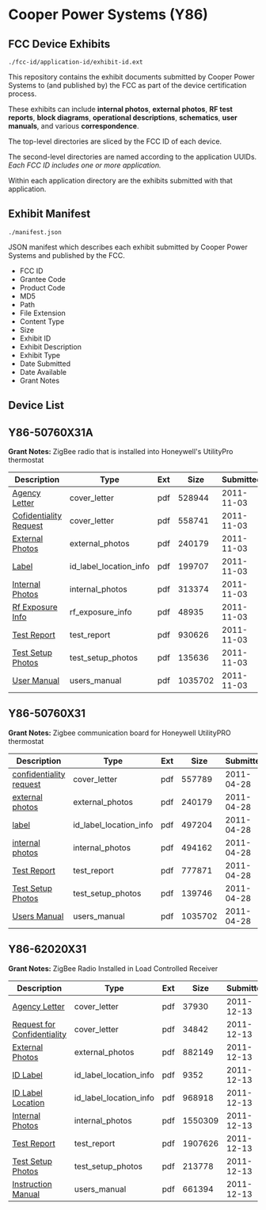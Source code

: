 # Cooper Power Systems (Y86)
## FCC Device Exhibits

```
./fcc-id/application-id/exhibit-id.ext
```

This repository contains the exhibit documents submitted by Cooper Power Systems to (and published by) the FCC as part of the device certification process.

These exhibits can include **internal photos**, **external photos**, **RF test reports**, **block diagrams**, **operational descriptions**, **schematics**, **user manuals**, and various **correspondence**.

The top-level directories are sliced by the FCC ID of each device.

The second-level directories are named according to the application UUIDs. *Each FCC ID includes one or more application.*

Within each application directory are the exhibits submitted with that application. 

## Exhibit Manifest

```
./manifest.json
```

JSON manifest which describes each exhibit submitted by Cooper Power Systems and published by the FCC.

- FCC ID
- Grantee Code
- Product Code
- MD5
- Path
- File Extension
- Content Type
- Size
- Exhibit ID
- Exhibit Description
- Exhibit Type
- Date Submitted
- Date Available
- Grant Notes

## Device List
## Y86-50760X31A
**Grant Notes:** ZigBee radio that is installed into Honeywell's UtilityPro thermostat

| Description | Type | Ext | Size | Submitted | Available |
| ----------- | ---- | --- | ---- | --------- | --------- |
| [Agency Letter](Y86-50760X31A/38d40cb9ca97a57f6b489538e9966eb9/1573399.pdf) | cover_letter | pdf | 528944 | 2011-11-03 | 2011-11-03 |
| [Cofidentiality Request](Y86-50760X31A/38d40cb9ca97a57f6b489538e9966eb9/1573401.pdf) | cover_letter | pdf | 558741 | 2011-11-03 | 2011-11-03 |
| [External Photos](Y86-50760X31A/38d40cb9ca97a57f6b489538e9966eb9/1456709.pdf) | external_photos | pdf | 240179 | 2011-11-03 | 2011-11-03 |
| [Label](Y86-50760X31A/38d40cb9ca97a57f6b489538e9966eb9/1573404.pdf) | id_label_location_info | pdf | 199707 | 2011-11-03 | 2011-11-03 |
| [Internal Photos](Y86-50760X31A/38d40cb9ca97a57f6b489538e9966eb9/1573405.pdf) | internal_photos | pdf | 313374 | 2011-11-03 | 2011-11-03 |
| [Rf Exposure Info](Y86-50760X31A/38d40cb9ca97a57f6b489538e9966eb9/1573407.pdf) | rf_exposure_info | pdf | 48935 | 2011-11-03 | 2011-11-03 |
| [Test Report](Y86-50760X31A/38d40cb9ca97a57f6b489538e9966eb9/1573409.pdf) | test_report | pdf | 930626 | 2011-11-03 | 2011-11-03 |
| [Test Setup Photos](Y86-50760X31A/38d40cb9ca97a57f6b489538e9966eb9/1573410.pdf) | test_setup_photos | pdf | 135636 | 2011-11-03 | 2011-11-03 |
| [User Manual](Y86-50760X31A/38d40cb9ca97a57f6b489538e9966eb9/1456716.pdf) | users_manual | pdf | 1035702 | 2011-11-03 | 2011-11-03 |
## Y86-50760X31
**Grant Notes:** Zigbee communication board for Honeywell UtilityPRO thermostat

| Description | Type | Ext | Size | Submitted | Available |
| ----------- | ---- | --- | ---- | --------- | --------- |
| [confidentiality request](Y86-50760X31/71a3e905fefafaa3375a0da5a3fc7a94/1456717.pdf) | cover_letter | pdf | 557789 | 2011-04-28 | 2011-04-28 |
| [external photos](Y86-50760X31/71a3e905fefafaa3375a0da5a3fc7a94/1456709.pdf) | external_photos | pdf | 240179 | 2011-04-28 | 2011-04-28 |
| [label](Y86-50760X31/71a3e905fefafaa3375a0da5a3fc7a94/1456710.pdf) | id_label_location_info | pdf | 497204 | 2011-04-28 | 2011-04-28 |
| [internal photos](Y86-50760X31/71a3e905fefafaa3375a0da5a3fc7a94/1456711.pdf) | internal_photos | pdf | 494162 | 2011-04-28 | 2011-04-28 |
| [Test Report](Y86-50760X31/71a3e905fefafaa3375a0da5a3fc7a94/1456714.pdf) | test_report | pdf | 777871 | 2011-04-28 | 2011-04-28 |
| [Test Setup Photos](Y86-50760X31/71a3e905fefafaa3375a0da5a3fc7a94/1456715.pdf) | test_setup_photos | pdf | 139746 | 2011-04-28 | 2011-04-28 |
| [Users Manual](Y86-50760X31/71a3e905fefafaa3375a0da5a3fc7a94/1456716.pdf) | users_manual | pdf | 1035702 | 2011-04-28 | 2011-04-28 |
## Y86-62020X31
**Grant Notes:** ZigBee Radio Installed in Load Controlled Receiver

| Description | Type | Ext | Size | Submitted | Available |
| ----------- | ---- | --- | ---- | --------- | --------- |
| [Agency Letter](Y86-62020X31/b11aa79ad7142a36e5c129ba89f3efbd/1602256.pdf) | cover_letter | pdf | 37930 | 2011-12-13 | 2011-12-13 |
| [Request for Confidentiality](Y86-62020X31/b11aa79ad7142a36e5c129ba89f3efbd/1602257.pdf) | cover_letter | pdf | 34842 | 2011-12-13 | 2011-12-13 |
| [External Photos](Y86-62020X31/b11aa79ad7142a36e5c129ba89f3efbd/1602264.pdf) | external_photos | pdf | 882149 | 2011-12-13 | 2011-12-13 |
| [ID Label](Y86-62020X31/b11aa79ad7142a36e5c129ba89f3efbd/1602261.pdf) | id_label_location_info | pdf | 9352 | 2011-12-13 | 2011-12-13 |
| [ID Label Location](Y86-62020X31/b11aa79ad7142a36e5c129ba89f3efbd/1602262.pdf) | id_label_location_info | pdf | 968918 | 2011-12-13 | 2011-12-13 |
| [Internal Photos](Y86-62020X31/b11aa79ad7142a36e5c129ba89f3efbd/1602263.pdf) | internal_photos | pdf | 1550309 | 2011-12-13 | 2011-12-13 |
| [Test Report](Y86-62020X31/b11aa79ad7142a36e5c129ba89f3efbd/1602265.pdf) | test_report | pdf | 1907626 | 2011-12-13 | 2011-12-13 |
| [Test Setup Photos](Y86-62020X31/b11aa79ad7142a36e5c129ba89f3efbd/1602267.pdf) | test_setup_photos | pdf | 213778 | 2011-12-13 | 2011-12-13 |
| [Instruction Manual](Y86-62020X31/b11aa79ad7142a36e5c129ba89f3efbd/1602266.pdf) | users_manual | pdf | 661394 | 2011-12-13 | 2011-12-13 |
